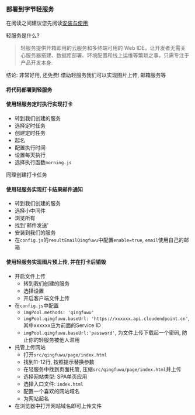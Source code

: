 ### 部署到字节轻服务

在阅读之间建议您先阅读[安装与使用](./安装与使用.md)

轻服务是什么?

> 轻服务提供开箱即用的云服务和多终端可用的 Web IDE，让开发者无需关心服务器搭建、数据库部署、环境配置和线上运维等繁琐之事，只需专注于产品开发本身.

结论: 非常好用, 还免费! 借助轻服务我们可以实现图片上传, 邮箱服务等

#### 将代码部署到轻服务


#### 使用轻服务定时执行实现打卡

- 转到我们创建的服务
- 选择定时任务
- 创建定时任务
- 起名
- 配置执行时间
- 设置每天执行
- 选择执行函数`morning.js`

同理创建打卡任务

#### 使用轻服务实现打卡结果邮件通知

- 转到我们创建的服务
- 选择小中间件
- 浏览所有
- 找到'邮件发送'
- 安装到我们的服务
- 在`config.js`的`resultEmailQingfuwu`中配置`enable=true`, `email`使用自己的邮箱

#### 使用轻服务实现图片预上传, 并在打卡后销毁

- 开启文件上传
  - 转到我们创建的服务
  - 选择设置
  - 开启客户端文件上传
- 在`config.js`中配置
  - `imgPool.methods: 'qingfuwu'`
  - `imgPool.qingfuwu.baseUrl: 'https://xxxxxx.api.cloudendpoint.cn'`, 其中xxxxxx应为前面的Service ID
  - `imgPool.qingfuwu.baseUrl:'password'`, 为文件上传下载起一个密码, 防止你的轻服务被他人滥用
- 托管上传网站
  - 打开`src/qingfuwu/page/index.html`
  - 找到11-12行, 按照提示替换参数
  - 在轻服务中找到页面托管, 压缩`src/qingfuwu/page/index.html`并上传
  - 选择网站类型: SPA单页应用
  - 选择入口文件: `index.html`
  - 配置一个喜欢的网站域名
  - 为网站起名
- 在浏览器中打开网站域名即可上传文件